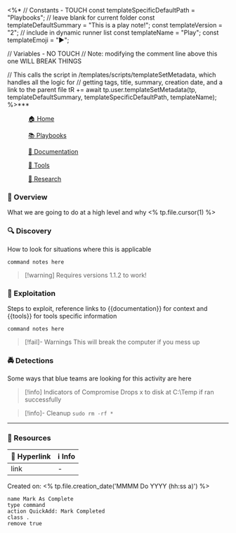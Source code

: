 <%*
// Constants - TOUCH
const templateSpecificDefaultPath = "Playbooks"; // leave blank for current folder
const templateDefaultSummary = "This is a play note!";
const templateVersion = "2"; // include in dynamic runner list
const templateName = "Play";
const templateEmoji = "▶️";

// Variables - NO TOUCH
// Note: modifying the comment line above this one WILL BREAK THINGS

// This calls the script in /templates/scripts/templateSetMetadata, which handles all the logic for 
// getting tags, title, summary, creation date, and a link to the parent file
tR += await tp.user.templateSetMetadata(tp, templateDefaultSummary, templateSpecificDefaultPath, templateName);
%>***

<div><ul class="navheader"> <ul><a href="Home.md" class="internal-link">🏠 Home</a></ul><ul><a href="Playbooks/Playbooks.md" class="internal-link">📚 Playbooks</a></ul><ul><a href="Documentation/Documentation.md" class="internal-link">📝 Documentation</a></ul><ul><a href="Tools/Tools.md" class="internal-link">🔧 Tools</a></ul><ul><a href="Research/Research.md" class="internal-link">🔬 Research</a></ul></ul></div>

### 👾 Overview
What we are going to do at a high level and why <% tp.file.cursor(1) %>

### 🔍 Discovery
How to look for situations where this is applicable
```
command notes here
```

> [!warning] Requires versions 1.1.2 to work!

### 📌 Exploitation
Steps to exploit, reference links to {{documentation}} for context and {{tools}} for tools specific information
```
command notes here
```

> [!fail]- Warnings
> This will break the computer if you mess up

### 🚔 Detections 
Some ways that blue teams are looking for this activity are here 
> [!info] Indicators of Compromise
> Drops x to disk at C:\Temp if ran successfully

> [!info]- Cleanup
> `sudo rm -rf *`

***
### 📝 Resources 
| 🔗 Hyperlink | ℹ️ Info |
| ----------- | ------ |
| link      | -    |

Created on: <% tp.file.creation_date('MMMM Do YYYY (hh:ss a)') %> 
```button
name Mark As Complete
type command
action QuickAdd: Mark Completed
class .
remove true
```